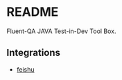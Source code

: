 # README

Fluent-QA JAVA Test-in-Dev Tool Box.



## Integrations

- [feishu](./fluent-integration/qabox-feishu)